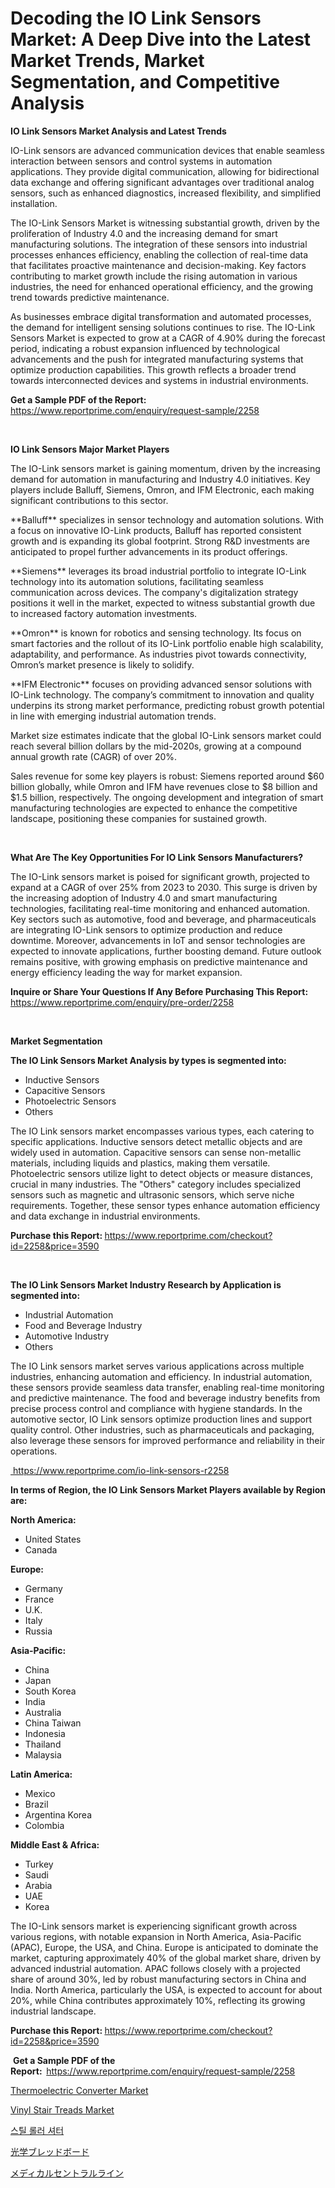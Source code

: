 <p><h1>Decoding the IO Link Sensors Market: A Deep Dive into the Latest Market Trends, Market Segmentation, and Competitive Analysis</h1></p><p><strong>IO Link Sensors Market Analysis and Latest Trends</strong></p>
<p><p>IO-Link sensors are advanced communication devices that enable seamless interaction between sensors and control systems in automation applications. They provide digital communication, allowing for bidirectional data exchange and offering significant advantages over traditional analog sensors, such as enhanced diagnostics, increased flexibility, and simplified installation. </p><p>The IO-Link Sensors Market is witnessing substantial growth, driven by the proliferation of Industry 4.0 and the increasing demand for smart manufacturing solutions. The integration of these sensors into industrial processes enhances efficiency, enabling the collection of real-time data that facilitates proactive maintenance and decision-making. Key factors contributing to market growth include the rising automation in various industries, the need for enhanced operational efficiency, and the growing trend towards predictive maintenance.</p><p>As businesses embrace digital transformation and automated processes, the demand for intelligent sensing solutions continues to rise. The IO-Link Sensors Market is expected to grow at a CAGR of 4.90% during the forecast period, indicating a robust expansion influenced by technological advancements and the push for integrated manufacturing systems that optimize production capabilities. This growth reflects a broader trend towards interconnected devices and systems in industrial environments.</p></p>
<p><strong>Get a Sample PDF of the Report:&nbsp;</strong> <a href="https://www.reportprime.com/enquiry/request-sample/2258">https://www.reportprime.com/enquiry/request-sample/2258</a></p>
<p>&nbsp;</p>
<p><strong>IO Link Sensors Major Market Players</strong></p>
<p><p>The IO-Link sensors market is gaining momentum, driven by the increasing demand for automation in manufacturing and Industry 4.0 initiatives. Key players include Balluff, Siemens, Omron, and IFM Electronic, each making significant contributions to this sector.</p><p>**Balluff** specializes in sensor technology and automation solutions. With a focus on innovative IO-Link products, Balluff has reported consistent growth and is expanding its global footprint. Strong R&D investments are anticipated to propel further advancements in its product offerings.</p><p>**Siemens** leverages its broad industrial portfolio to integrate IO-Link technology into its automation solutions, facilitating seamless communication across devices. The company's digitalization strategy positions it well in the market, expected to witness substantial growth due to increased factory automation investments.</p><p>**Omron** is known for robotics and sensing technology. Its focus on smart factories and the rollout of its IO-Link portfolio enable high scalability, adaptability, and performance. As industries pivot towards connectivity, Omron’s market presence is likely to solidify.</p><p>**IFM Electronic** focuses on providing advanced sensor solutions with IO-Link technology. The company’s commitment to innovation and quality underpins its strong market performance, predicting robust growth potential in line with emerging industrial automation trends.</p><p>Market size estimates indicate that the global IO-Link sensors market could reach several billion dollars by the mid-2020s, growing at a compound annual growth rate (CAGR) of over 20%. </p><p>Sales revenue for some key players is robust: Siemens reported around $60 billion globally, while Omron and IFM have revenues close to $8 billion and $1.5 billion, respectively. The ongoing development and integration of smart manufacturing technologies are expected to enhance the competitive landscape, positioning these companies for sustained growth.</p></p>
<p>&nbsp;</p>
<p><strong>What Are The Key Opportunities For IO Link Sensors Manufacturers?</strong></p>
<p><p>The IO-Link sensors market is poised for significant growth, projected to expand at a CAGR of over 25% from 2023 to 2030. This surge is driven by the increasing adoption of Industry 4.0 and smart manufacturing technologies, facilitating real-time monitoring and enhanced automation. Key sectors such as automotive, food and beverage, and pharmaceuticals are integrating IO-Link sensors to optimize production and reduce downtime. Moreover, advancements in IoT and sensor technologies are expected to innovate applications, further boosting demand. Future outlook remains positive, with growing emphasis on predictive maintenance and energy efficiency leading the way for market expansion.</p></p>
<p><strong>Inquire or Share Your Questions If Any Before Purchasing This Report:</strong> <a href="https://www.reportprime.com/enquiry/pre-order/2258">https://www.reportprime.com/enquiry/pre-order/2258</a></p>
<p>&nbsp;</p>
<p><strong>Market Segmentation</strong></p>
<p><strong>The IO Link Sensors Market Analysis by types is segmented into:</strong></p>
<p><ul><li>Inductive Sensors</li><li>Capacitive Sensors</li><li>Photoelectric Sensors</li><li>Others</li></ul></p>
<p><p>The IO Link sensors market encompasses various types, each catering to specific applications. Inductive sensors detect metallic objects and are widely used in automation. Capacitive sensors can sense non-metallic materials, including liquids and plastics, making them versatile. Photoelectric sensors utilize light to detect objects or measure distances, crucial in many industries. The "Others" category includes specialized sensors such as magnetic and ultrasonic sensors, which serve niche requirements. Together, these sensor types enhance automation efficiency and data exchange in industrial environments.</p></p>
<p><strong>Purchase this Report:&nbsp;</strong><a href="https://www.reportprime.com/checkout?id=2258&price=3590">https://www.reportprime.com/checkout?id=2258&price=3590</a></p>
<p>&nbsp;</p>
<p><strong>The IO Link Sensors Market Industry Research by Application is segmented into:</strong></p>
<p><ul><li>Industrial Automation</li><li>Food and Beverage Industry</li><li>Automotive Industry</li><li>Others</li></ul></p>
<p><p>The IO Link sensors market serves various applications across multiple industries, enhancing automation and efficiency. In industrial automation, these sensors provide seamless data transfer, enabling real-time monitoring and predictive maintenance. The food and beverage industry benefits from precise process control and compliance with hygiene standards. In the automotive sector, IO Link sensors optimize production lines and support quality control. Other industries, such as pharmaceuticals and packaging, also leverage these sensors for improved performance and reliability in their operations.</p></p>
<p><a href="https://www.reportprime.com/io-link-sensors-r2258">&nbsp;https://www.reportprime.com/io-link-sensors-r2258</a></p>
<p><strong>In terms of Region, the IO Link Sensors Market Players available by Region are:</strong></p>
<p>
    <p> <strong> North America: </strong>
        <ul>
            <li>United States</li>
            <li>Canada</li>
        </ul>
        </p> 
    <p> <strong> Europe: </strong>
        <ul>
            <li>Germany</li>
            <li>France</li>
            <li>U.K.</li>
            <li>Italy</li>
            <li>Russia</li>
        </ul>
        </p> 
    <p> <strong> Asia-Pacific: </strong>
        <ul>
            <li>China</li>
            <li>Japan</li>
            <li>South Korea</li>
            <li>India</li>
            <li>Australia</li>
            <li>China Taiwan</li>
            <li>Indonesia</li>
            <li>Thailand</li>
            <li>Malaysia</li>
        </ul>
        </p> 
    <p> <strong> Latin America: </strong>
        <ul>
            <li>Mexico</li>
            <li>Brazil</li>
            <li>Argentina Korea</li>
            <li>Colombia</li>
        </ul>
        </p> 
    <p> <strong> Middle East & Africa: </strong>
        <ul>
            <li>Turkey</li>
            <li>Saudi</li>
            <li>Arabia</li>
            <li>UAE</li>
            <li>Korea</li>
        </ul>
    </p>
    </p>
<p><p>The IO-Link sensors market is experiencing significant growth across various regions, with notable expansion in North America, Asia-Pacific (APAC), Europe, the USA, and China. Europe is anticipated to dominate the market, capturing approximately 40% of the global market share, driven by advanced industrial automation. APAC follows closely with a projected share of around 30%, led by robust manufacturing sectors in China and India. North America, particularly the USA, is expected to account for about 20%, while China contributes approximately 10%, reflecting its growing industrial landscape.</p></p>
<p><strong>Purchase this Report: </strong><a href="https://www.reportprime.com/checkout?id=2258&price=3590">https://www.reportprime.com/checkout?id=2258&price=3590</a></p>
<p>&nbsp;<strong>Get a Sample PDF of the Report:&nbsp;&nbsp;</strong><a href="https://www.reportprime.com/enquiry/request-sample/2258">https://www.reportprime.com/enquiry/request-sample/2258</a></p>
<p><strong></strong></p>
<p><p><a href="https://medium.com/@sofie-mulder/global-thermoelectric-converter-market-exploring-market-share-market-trends-and-future-growth-cda7212a7651">Thermoelectric Converter Market</a></p><p><a href="https://issuu.com/reportprime-2/docs/vinyl-stair-treads-market-size-2030_5b4cb59cd76947">Vinyl Stair Treads Market</a></p><p><a href="https://medium.com/@macking460/%EC%8A%A4%ED%8B%B8-%EB%A1%A4%EB%9F%AC-%EC%85%94%ED%84%B0-%EC%82%B0%EC%97%85-%EB%B6%84%EC%84%9D-%EB%B3%B4%EA%B3%A0%EC%84%9C-%EC%9D%91%EC%9A%A9-%EC%A7%80%EC%97%AD-%EA%B2%BD%EC%9F%81-%EC%A0%84%EB%9E%B5%EB%B3%84-%EC%8B%9C%EC%9E%A5-%EA%B7%9C%EB%AA%A8-%EC%A0%90%EC%9C%A0%EC%9C%A8-%ED%8A%B8%EB%A0%8C%EB%93%9C-2024-2031-c11dada65c4f">스틸 롤러 셔터</a></p><p><a href="https://medium.com/@vadkqfca47/%E5%B8%82%E5%A0%B4%E4%BA%88%E6%B8%AC%E3%81%AE%E5%A4%89%E5%8C%96-%E3%82%B0%E3%83%AD%E3%83%BC%E3%83%90%E3%83%AB%E5%85%89%E5%AD%A6%E3%83%96%E3%83%AC%E3%83%83%E3%83%89%E3%83%9C%E3%83%BC%E3%83%89%E5%B8%82%E5%A0%B4%E3%81%AE%E5%8B%95%E5%90%91%E3%81%A8%E5%B0%86%E6%9D%A5%E3%81%AE%E3%83%88%E3%83%AC%E3%83%B3%E3%83%89-2024-2031-67a9f4def200">光学ブレッドボード</a></p><p><a href="https://medium.com/@henriettemills1/%E5%8C%BB%E7%99%82%E4%B8%AD%E5%BF%83%E3%83%A9%E3%82%A4%E3%83%B3%E5%B8%82%E5%A0%B4%E3%81%AE%E8%AA%BF%E6%9F%BB%E3%81%8A%E3%82%88%E3%81%B3%E6%A5%AD%E7%95%8C%E3%81%AE%E9%80%B2%E5%8C%96%E3%81%A82031%E5%B9%B4%E3%81%BE%E3%81%A7%E3%81%AE%E4%BA%88%E6%B8%AC-1b2699723d7e">メディカルセントラルライン</a></p></p>